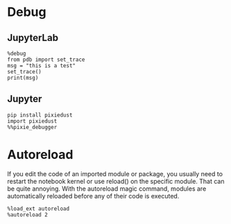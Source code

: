 # Debug
## JupyterLab
```
%debug
from pdb import set_trace
msg = "this is a test"
set_trace()
print(msg)
```
## Jupyter
```
pip install pixiedust
import pixiedust
%%pixie_debugger
```

# Autoreload
If you edit the code of an imported module or package, you usually need to restart the notebook kernel or use reload() on the specific module. That can be quite annoying. With the autoreload magic command, modules are automatically reloaded before any of their code is executed.
```
%load_ext autoreload
%autoreload 2
```
